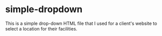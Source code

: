 # simple-dropdown

This is a simple drop-down HTML file that I used for a client's website to select a location for their facilities.
